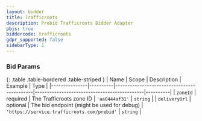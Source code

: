 ```yaml
---
layout: bidder
title: Trafficroots
description: Prebid Trafficroots Bidder Adapter
pbjs: true
biddercode: trafficroots
gdpr_supported: false
sidebarType: 1
---
```


### Bid Params

{: .table .table-bordered .table-striped }
| Name          | Scope    | Description                                | Example                                     | Type     |
|---------------|----------|--------------------------------------------|---------------------------------------------|----------|
| `zoneId`      | required | The Trafficroots zone ID                   | `'aa0444af31'`                              | `string` |
| `deliveryUrl` | optional | The bid endpoint (might be used for debug) | `'https://service.trafficroots.com/prebid'` | `string` |
